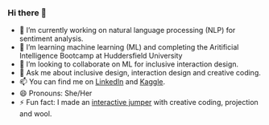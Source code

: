 ### Hi there 👋

<!--
**ksenia-5/ksenia-5** is a ✨ _special_ ✨ repository because its `README.md` (this file) appears on your GitHub profile.
- 🤔 I’m looking for help with computer vision.

Here are some ideas to get you started:


-->
- 🔭 I’m currently working on natural language processing (NLP) for sentiment analysis.
- 🌱 I’m learning machine learning (ML) and completing the Aritificial Intelligence Bootcamp at Huddersfield University
- 👯 I’m looking to collaborate on ML for inclusive interaction design.
- 💬 Ask me about inclusive design, interaction design and creative coding.
- 📫 You can find me on [LinkedIn](https://www.linkedin.com/in/kseniagermanovich/) and [Kaggle](https://www.kaggle.com/ksenia5).
- 😄 Pronouns: She/Her
- ⚡ Fun fact: I made an [interactive jumper](https://vimeo.com/725794493) with creative coding, projection and wool.
